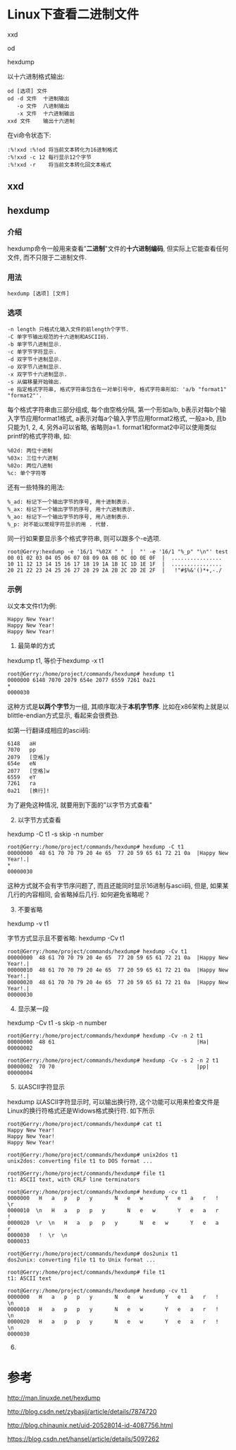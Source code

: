 
# Linux下查看二进制文件

xxd

od

hexdump

以十六进制格式输出: 

```
od [选项] 文件
od -d 文件  十进制输出
   -o 文件  八进制输出
   -x 文件  十六进制输出
xxd 文件    输出十六进制
```

在vi命令状态下: 

```
:%!xxd :%!od 将当前文本转化为16进制格式
:%!xxd -c 12 每行显示12个字节
:%!xxd -r    将当前文本转化回文本格式
```

## xxd


## hexdump

### 介绍

hexdump命令一般用来查看”**二进制**"文件的**十六进制编码**, 但实际上它能查看任何文件, 而不只限于二进制文件. 

### 用法

```
hexdump [选项] [文件]
```

### 选项

```
-n length 只格式化输入文件的前length个字节. 
-C 单字节输出规范的十六进制和ASCII码. 
-b 单字节八进制显示. 
-c 单字节字符显示. 
-d 双字节十进制显示. 
-o 双字节八进制显示. 
-x 双字节十六进制显示. 
-s 从偏移量开始输出. 
-e 指定格式字符串, 格式字符串包含在一对单引号中, 格式字符串形如: 'a/b "format1" "format2"'. 
```

每个格式字符串由三部分组成, 每个由空格分隔, 第一个形如a/b, b表示对每b个输入字节应用format1格式, a表示对每a个输入字节应用format2格式, 一般a>b, 且b只能为1, 2, 4, 另外a可以省略, 省略则a=1. format1和format2中可以使用类似printf的格式字符串, 如: 

```
%02d: 两位十进制
%03x: 三位十六进制
%02o: 两位八进制
%c: 单个字符等
```

还有一些特殊的用法: 

```
%_ad: 标记下一个输出字节的序号, 用十进制表示. 
%_ax: 标记下一个输出字节的序号, 用十六进制表示. 
%_ao: 标记下一个输出字节的序号, 用八进制表示. 
%_p: 对不能以常规字符显示的用 . 代替. 
```

同一行如果要显示多个格式字符串, 则可以跟多个-e选项. 

```
root@Gerry:hexdump -e '16/1 "%02X " "  |  "' -e '16/1 "%_p" "\n"' test
00 01 02 03 04 05 06 07 08 09 0A 0B 0C 0D 0E 0F  |  ................  
10 11 12 13 14 15 16 17 18 19 1A 1B 1C 1D 1E 1F  |  ................  
20 21 22 23 24 25 26 27 28 29 2A 2B 2C 2D 2E 2F  |   !"#$%&'()*+,-./ 
```

### 示例

以文本文件t1为例: 

```
Happy New Year!
Happy New Year!
Happy New Year!
```

1. 最简单的方式

hexdump t1, 等价于hexdump -x t1

```
root@Gerry:/home/project/commands/hexdump# hexdump t1 
0000000 6148 7070 2079 654e 2077 6559 7261 0a21
*
0000030
```

这种方式是**以两个字节**为一组, 其顺序取决于**本机字节序**. 比如在x86架构上就是以blittle-endian方式显示, 看起来会很费劲. 

如第一行翻译成相应的ascii码: 

```
6148   aH
7070   pp
2079   [空格]y
654e   eN
2077   [空格]w
6559   eY
7261   ra
0a21   [换行]!
```

为了避免这种情况, 就要用到下面的”以字节方式查看"

2. 以字节方式查看

hexdump -C t1 -s skip -n number

```
root@Gerry:/home/project/commands/hexdump# hexdump -C t1 
00000000  48 61 70 70 79 20 4e 65  77 20 59 65 61 72 21 0a  |Happy New Year!.|
*
00000030
```

这种方式就不会有字节序问题了, 而且还能同时显示16进制与ascii码, 但是, 如果某几行的内容相同, 会省略掉后几行. 如何避免省略呢？

3. 不要省略

hexdump -v t1

字节方式显示且不要省略: hexdump -Cv t1

```
root@Gerry:/home/project/commands/hexdump# hexdump -Cv t1 
00000000  48 61 70 70 79 20 4e 65  77 20 59 65 61 72 21 0a  |Happy New Year!.|
00000010  48 61 70 70 79 20 4e 65  77 20 59 65 61 72 21 0a  |Happy New Year!.|
00000020  48 61 70 70 79 20 4e 65  77 20 59 65 61 72 21 0a  |Happy New Year!.|
00000030
```

4. 显示某一段
 
hexdump -Cv t1 -s skip -n number

```
root@Gerry:/home/project/commands/hexdump# hexdump -Cv -n 2 t1
00000000  48 61                                             |Ha|
00000002
```

```
root@Gerry:/home/project/commands/hexdump# hexdump -Cv -s 2 -n 2 t1
00000002  70 70                                             |pp|
00000004
```

5. 以ASCII字符显示

hexdump 以ASCII字符显示时, 可以输出换行符, 这个功能可以用来检查文件是Linux的换行符格式还是Widows格式换行符. 如下所示

```
root@Gerry:/home/project/commands/hexdump# cat t1
Happy New Year!
Happy New Year!
Happy New Year!

root@Gerry:/home/project/commands/hexdump# unix2dos t1
unix2dos: converting file t1 to DOS format ...

root@Gerry:/home/project/commands/hexdump# file t1
t1: ASCII text, with CRLF line terminators

root@Gerry:/home/project/commands/hexdump# hexdump -cv t1
0000000   H   a   p   p   y       N   e   w       Y   e   a   r   !  \r
0000010  \n   H   a   p   p   y       N   e   w       Y   e   a   r   !
0000020  \r  \n   H   a   p   p   y       N   e   w       Y   e   a   r
0000030   !  \r  \n                                                    
0000033

root@Gerry:/home/project/commands/hexdump# dos2unix t1
dos2unix: converting file t1 to Unix format ...

root@Gerry:/home/project/commands/hexdump# file t1
t1: ASCII text

root@Gerry:/home/project/commands/hexdump# hexdump -cv t1
0000000   H   a   p   p   y       N   e   w       Y   e   a   r   !  \n
0000010   H   a   p   p   y       N   e   w       Y   e   a   r   !  \n
0000020   H   a   p   p   y       N   e   w       Y   e   a   r   !  \n
0000030
```

6. 


# 参考

http://man.linuxde.net/hexdump

http://blog.csdn.net/zybasjj/article/details/7874720

http://blog.chinaunix.net/uid-20528014-id-4087756.html

https://blog.csdn.net/hansel/article/details/5097262